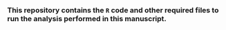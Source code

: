 ### This repository contains the `R` code and other required files to run the analysis performed in this manuscript.

